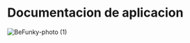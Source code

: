 # Documentacion de aplicacion






![BeFunky-photo (1)](https://github.com/user-attachments/assets/aef29f44-f833-49d7-a1bf-1fad6896d9aa)



























